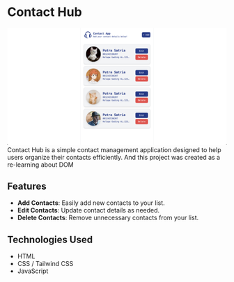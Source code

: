 # Contact Hub

![Alt text](public/project.png)
Contact Hub is a simple contact management application designed to help users organize their contacts efficiently. And this project was created as a re-learning about DOM

## Features

- **Add Contacts**: Easily add new contacts to your list.
- **Edit Contacts**: Update contact details as needed.
- **Delete Contacts**: Remove unnecessary contacts from your list.

## Technologies Used

- HTML
- CSS / Tailwind CSS
- JavaScript
